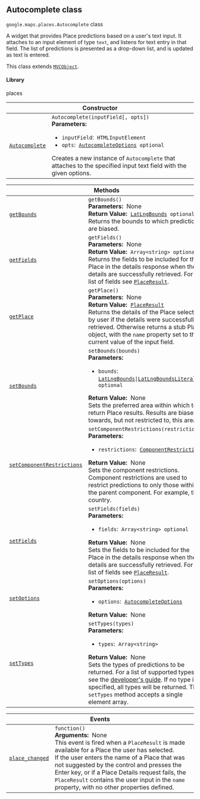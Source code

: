 
<devsite-heading text=" Autocomplete class" for="Autocomplete" level="h2" link="" toc="" back-to-top=""><h2 id="Autocomplete" is-upgraded="">Autocomplete class</h2></devsite-heading>
<p>
<code translate="no" dir="ltr"><span itemprop="path">google.maps.places</span>.<span itemprop="name">Autocomplete</span></code>
class
</p>
<p>A widget that provides Place predictions based on a user's text input. It attaches to an input element of type <code translate="no" dir="ltr">text</code>, and listens for text entry in that field. The list of predictions is presented as a drop-down list, and is updated as text is entered.</p>
<p>This class extends
<code translate="no" dir="ltr"><a href="MVCObject.md">MVCObject</a></code>.
</p>
<devsite-heading text="Library" for="library" level="h4" link=""><h4 is-upgraded="" id="library">Library</h4></devsite-heading>
<p>places</p>
<div class="devsite-table-wrapper"><table class="constructors responsive" summary="class Autocomplete - Constructor">
<thead>
<tr><th colspan="2" id="Autocomplete.constructor">Constructor</th>
</tr></thead>
<tbody>
<tr>
<td><code translate="no" dir="ltr"><a class="secret-link" href="#Autocomplete.constructor"><span>Autocomplete</span></a></code></td>
<td><div><code translate="no" dir="ltr">Autocomplete(inputField[, opts])</code></div>
<div class="desc"><strong>Parameters:</strong>&nbsp; <ul>
<li><code translate="no" dir="ltr">inputField</code>:&nbsp; <code translate="no" dir="ltr">HTMLInputElement</code></li>
<li><code translate="no" dir="ltr">opts</code>:&nbsp; <code translate="no" dir="ltr"><a href="AutocompleteOptions.md">AutocompleteOptions</a> <span class="optional-type-annotation">optional</span></code></li>
</ul></div>
<div class="desc">Creates a new instance of <code translate="no" dir="ltr">Autocomplete</code> that attaches to the specified input text field with the given options.</div></td>
</tr>
</tbody>
</table></div>
<div class="devsite-table-wrapper"><table class="methods responsive" summary="class Autocomplete - Methods">
<thead>
<tr><th colspan="2">Methods</th>
</tr></thead>
<tbody>
<tr id="Autocomplete.getBounds">
<td itemprop="property"><code translate="no" dir="ltr"><a class="secret-link" href="#Autocomplete.getBounds"><span>getBounds</span></a></code></td>
<td><div><code translate="no" dir="ltr">getBounds()</code></div>
<div class="desc"><strong>Parameters:</strong>&nbsp; None</div>
<div class="desc"><strong>Return Value:</strong>&nbsp; <code translate="no" dir="ltr"><a href="LatLngBounds.md">LatLngBounds</a> <span class="optional-type-annotation">optional</span></code></div>
<div class="desc">Returns the bounds to which predictions are biased.</div></td>
</tr>
<tr id="Autocomplete.getFields">
<td itemprop="property"><code translate="no" dir="ltr"><a class="secret-link" href="#Autocomplete.getFields"><span>getFields</span></a></code></td>
<td><div><code translate="no" dir="ltr">getFields()</code></div>
<div class="desc"><strong>Parameters:</strong>&nbsp; None</div>
<div class="desc"><strong>Return Value:</strong>&nbsp; <code translate="no" dir="ltr">Array&lt;string&gt; <span class="optional-type-annotation">optional</span></code></div>
<div class="desc">Returns the fields to be included for the Place in the details response when the details are successfully retrieved. For a list of fields see <code translate="no" dir="ltr"><a href="PlaceResult.md">PlaceResult</a></code>.</div></td>
</tr>
<tr id="Autocomplete.getPlace">
<td itemprop="property"><code translate="no" dir="ltr"><a class="secret-link" href="#Autocomplete.getPlace"><span>getPlace</span></a></code></td>
<td><div><code translate="no" dir="ltr">getPlace()</code></div>
<div class="desc"><strong>Parameters:</strong>&nbsp; None</div>
<div class="desc"><strong>Return Value:</strong>&nbsp; <code translate="no" dir="ltr"><a href="PlaceResult.md">PlaceResult</a></code></div>
<div class="desc">Returns the details of the Place selected by user if the details were successfully retrieved. Otherwise returns a stub Place object, with the <code translate="no" dir="ltr">name</code> property set to the current value of the input field.</div></td>
</tr>
<tr id="Autocomplete.setBounds">
<td itemprop="property"><code translate="no" dir="ltr"><a class="secret-link" href="#Autocomplete.setBounds"><span>setBounds</span></a></code></td>
<td><div><code translate="no" dir="ltr">setBounds(bounds)</code></div>
<div class="desc"><strong>Parameters:</strong>&nbsp; <ul>
<li><code translate="no" dir="ltr">bounds</code>:&nbsp; <code translate="no" dir="ltr"><a href="LatLngBounds.md">LatLngBounds</a>|<a href="LatLngBoundsLiteral.md">LatLngBoundsLiteral</a> <span class="optional-type-annotation">optional</span></code></li>
</ul></div>
<div class="desc"><strong>Return Value:</strong>&nbsp; None</div>
<div class="desc">Sets the preferred area within which to return Place results. Results are biased towards, but not restricted to, this area.</div></td>
</tr>
<tr id="Autocomplete.setComponentRestrictions">
<td itemprop="property"><code translate="no" dir="ltr"><a class="secret-link" href="#Autocomplete.setComponentRestrictions"><span>setComponentRestrictions</span></a></code></td>
<td><div><code translate="no" dir="ltr">setComponentRestrictions(restrictions)</code></div>
<div class="desc"><strong>Parameters:</strong>&nbsp; <ul>
<li><code translate="no" dir="ltr">restrictions</code>:&nbsp; <code translate="no" dir="ltr"><a href="ComponentRestrictions.md">ComponentRestrictions</a></code></li>
</ul></div>
<div class="desc"><strong>Return Value:</strong>&nbsp; None</div>
<div class="desc">Sets the component restrictions. Component restrictions are used to restrict predictions to only those within the parent component. For example, the country.</div></td>
</tr>
<tr id="Autocomplete.setFields">
<td itemprop="property"><code translate="no" dir="ltr"><a class="secret-link" href="#Autocomplete.setFields"><span>setFields</span></a></code></td>
<td><div><code translate="no" dir="ltr">setFields(fields)</code></div>
<div class="desc"><strong>Parameters:</strong>&nbsp; <ul>
<li><code translate="no" dir="ltr">fields</code>:&nbsp; <code translate="no" dir="ltr">Array&lt;string&gt; <span class="optional-type-annotation">optional</span></code></li>
</ul></div>
<div class="desc"><strong>Return Value:</strong>&nbsp; None</div>
<div class="desc">Sets the fields to be included for the Place in the details response when the details are successfully retrieved. For a list of fields see <code translate="no" dir="ltr"><a href="PlaceResult.md">PlaceResult</a></code>.</div></td>
</tr>
<tr id="Autocomplete.setOptions">
<td itemprop="property"><code translate="no" dir="ltr"><a class="secret-link" href="#Autocomplete.setOptions"><span>setOptions</span></a></code></td>
<td><div><code translate="no" dir="ltr">setOptions(options)</code></div>
<div class="desc"><strong>Parameters:</strong>&nbsp; <ul>
<li><code translate="no" dir="ltr">options</code>:&nbsp; <code translate="no" dir="ltr"><a href="AutocompleteOptions.md">AutocompleteOptions</a></code></li>
</ul></div>
<div class="desc"><strong>Return Value:</strong>&nbsp; None</div>
<div class="desc"></div></td>
</tr>
<tr id="Autocomplete.setTypes">
<td itemprop="property"><code translate="no" dir="ltr"><a class="secret-link" href="#Autocomplete.setTypes"><span>setTypes</span></a></code></td>
<td><div><code translate="no" dir="ltr">setTypes(types)</code></div>
<div class="desc"><strong>Parameters:</strong>&nbsp; <ul>
<li><code translate="no" dir="ltr">types</code>:&nbsp; <code translate="no" dir="ltr">Array&lt;string&gt;</code></li>
</ul></div>
<div class="desc"><strong>Return Value:</strong>&nbsp; None</div>
<div class="desc">Sets the types of predictions to be returned. For a list of supported types, see the <a href="https://developers.google.com/places/supported_types#table3"> developer's guide</a>. If no type is specified, all types will be returned. The <code translate="no" dir="ltr">setTypes</code> method accepts a single element array.</div></td>
</tr>
</tbody>
</table></div>
<div class="devsite-table-wrapper"><table class="details responsive" summary="class Autocomplete - Events">
<thead>
<tr><th colspan="2">Events</th>
</tr></thead>
<tbody>
<tr id="Autocomplete.place_changed">
<td itemprop="property"><code translate="no" dir="ltr"><a class="secret-link" href="#Autocomplete.place_changed"><span>place_changed</span></a></code></td>
<td><div><code translate="no" dir="ltr">function()</code></div>
<div class="desc"><strong>Arguments:</strong>&nbsp; None</div>
<div class="desc">This event is fired when a <code translate="no" dir="ltr">PlaceResult</code> is made available for a Place the user has selected. <br>If the user enters the name of a Place that was not suggested by the control and presses the Enter key, or if a Place Details request fails, the <code translate="no" dir="ltr">PlaceResult</code> contains the user input in the <code translate="no" dir="ltr">name</code> property, with no other properties defined.</div></td>
</tr>
</tbody>
</table></div>
